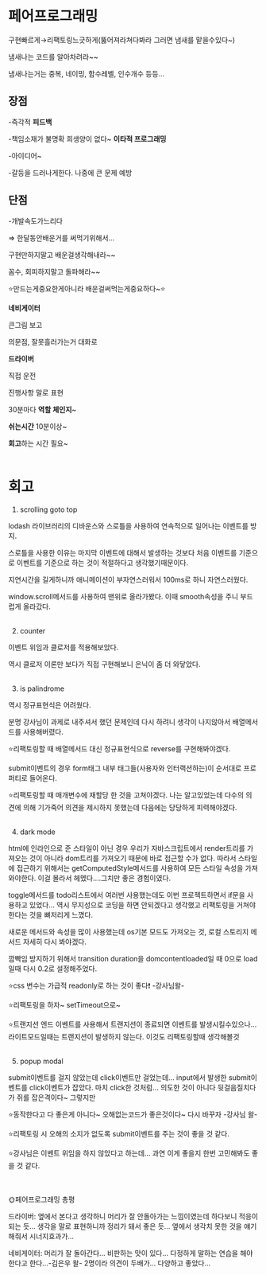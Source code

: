 # 페어프로그래밍

구현빠르게→리팩토링느긋하게(뚫어져라쳐다봐라 그러면 냄새를 맡을수있다~)

냄새나는 코드를 알아차려라~~

냄새나는거는 중복, 네이밍, 함수레벨, 인수개수 등등…

## 장점

-즉각적 **피드백**

-책임소재가 불명확 희생양이 없다~ **이타적 프로그래밍**

-아이디어~

-갈등을 드러나게한다. 나중에 큰 문제 예방

## 단점

-개발속도가느리다

⇒ 한달동안배운거를 써먹기위해서…

구현만하지말고 배운걸생각해내라~~

꼼수, 회피하지말고 돌파해라~~

⭐만드는게중요한게아니라 배운걸써먹는게중요하다~⭐



**네비게이터**

큰그림 보고

의문점, 잘못흘러가는거 대화로 

**드라이버**

직접 운전

진행사항 말로 표현

30분마다 **역할 체인지**~

**쉬는시간** 10분이상~

**회고**하는 시간 필요~
<br/>
<br/>


# 회고

1. scrolling goto top

lodash 라이브러리의 디바운스와 스로틀을 사용하여 연속적으로 일어나는 이벤트를 방지. 

스로틀을 사용한 이유는 마지막 이벤트에 대해서 발생하는 것보다 처음 이벤트를 기준으로 이벤트를 기준으로 하는 것이 적절하다고 생각했기때문이다. 

지연시간을 길게하니까 애니메이션이 부자연스러워서 100ms로 하니 자연스러웠다. 

window.scroll메서드를 사용하여 맨위로 올라가봤다. 이때 smooth속성을 주니 부드럽게 올라갔다. 
<br/>
<br/>

2. counter

이벤트 위임과 클로저를 적용해보았다.

역시 클로저 이론만 보다가 직접 구현해보니 은닉이 좀 더 와닿았다. 
<br/>
<br/>

3. is palindrome

역시 정규표현식은 어려웠다. 

분명 강사님이 과제로 내주셔서 했던 문제인데 다시 하려니 생각이 나지않아서 배열메서드를 사용해버렸다.

⭐리팩토링할 때 배열메서드 대신 정규표현식으로 reverse를 구현해봐야겠다. 

submit이벤트의 경우 form태그 내부 태그들(사용자와 인터랙션하는)이 순서대로 프로퍼티로 들어온다.  

⭐리팩토링할 때 매개변수에 재할당 한 것을 고쳐야겠다. 나는 알고있었는데 다수의 의견에 의해 기가죽어 의견을 제시하지 못했는데 다음에는 당당하게 피력해야겠다. 
<br/>
<br/>

4. dark mode

html에 인라인으로 준 스타일이 아닌 경우 우리가 자바스크립트에서 render트리를 가져오는 것이 아니라 dom트리를 가져오기 때문에 바로 접근할 수가 없다. 따라서 스타일에 접근하기 위해서는 getComputedStyle메서드를 사용하여 모든 스타일 속성을 가져와야한다. 이걸 몰라서 헤멨다….그치만 좋은 경험이였다.

toggle메서드를 todo리스트에서 여러번 사용했는데도 이번 프로젝트하면서 if문을 사용하고 있었다… 역시 무지성으로 코딩을 하면 안되겠다고 생각했고 리팩토링을 거쳐야한다는 것을 뼈저리게 느꼈다. 

새로운 메서드와 속성을 많이 사용했는데 os기본 모드도 가져오는 것, 로컬 스토리지 메서드 자세히 다시 봐야겠다. 

깜빡임 방지하기 위해서 transition duration을 domcontentloaded일 때 0으로 load일때 다시 0.2로 설정해주었다. 

⭐css 변수는 가급적 readonly로 하는 것이 좋다❗ -강사님왈-

⭐리팩토링을 하자~ setTimeout으로~

⭐트랜지션 엔드 이벤트를 사용해서 트랜지션이 종료되면 이벤트를 발생시킬수있으나… 라이트모드일때는 트랜지션이 발생하지 않는다. 이것도 리팩토링할때 생각해볼것
<br/>
<br/>

5. popup modal

submit이벤트를 걸지 않았는데 click이벤트만 걸었는데… input에서  발생한 submit이벤트를 click이벤트가 잡았다. 마치 click한 것처럼… 의도한 것이 아니다 뒷걸음질치다가 쥐를 잡은격이다~ 그렇지만

⭐동작한다고 다 좋은게 아니다~ 오해없는코드가 좋은것이다~ 다시 바꾸자 -강사님 왈-

⭐리팩토링 시 오해의 소지가 없도록 submit이벤트를 주는 것이 좋을 것 같다. 

⭐강사님은 이벤트 위임을 하지 않았다고 하는데… 과연 이게 좋을지 한번 고민해봐도 좋을 것 같다.  
<br/>
<br/>

🌞페어프로그래밍 총평

드라이버: 옆에서 본다고 생각하니 머리가 잘 안돌아가는 느낌이였는데 하다보니 적응이 되는 듯… 생각을 말로 표현하니까 정리가 돼서 좋은 듯… 옆에서 생각치 못한 것을 얘기해줘서 시너지효과가… 

네비게이터: 머리가 잘 돌아간다… 비판하는 맛이 있다… 다정하게 말하는 연습을 해야한다고 한다…-김은우 왈- 2명이라 의견이 두배가… 다양하고 좋았다…
